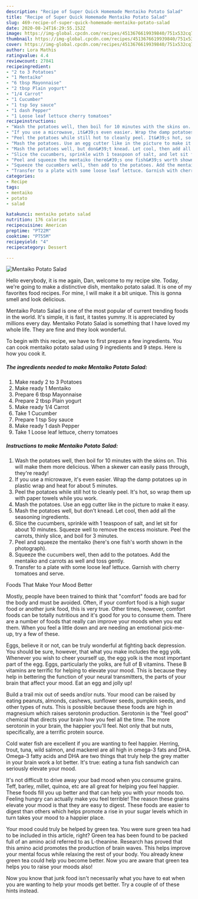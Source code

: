 ```yaml
---
description: "Recipe of Super Quick Homemade Mentaiko Potato Salad"
title: "Recipe of Super Quick Homemade Mentaiko Potato Salad"
slug: 469-recipe-of-super-quick-homemade-mentaiko-potato-salad
date: 2020-08-24T16:29:55.152Z
image: https://img-global.cpcdn.com/recipes/4513676619939840/751x532cq70/mentaiko-potato-salad-recipe-main-photo.jpg
thumbnail: https://img-global.cpcdn.com/recipes/4513676619939840/751x532cq70/mentaiko-potato-salad-recipe-main-photo.jpg
cover: https://img-global.cpcdn.com/recipes/4513676619939840/751x532cq70/mentaiko-potato-salad-recipe-main-photo.jpg
author: Lora Mathis
ratingvalue: 4.4
reviewcount: 27841
recipeingredient:
- "2 to 3 Potatoes"
- "1 Mentaiko"
- "6 tbsp Mayonnaise"
- "2 tbsp Plain yogurt"
- "1/4 Carrot"
- "1 Cucumber"
- "1 tsp Soy sauce"
- "1 dash Pepper"
- "1 Loose leaf lettuce cherry tomatoes"
recipeinstructions:
- "Wash the potatoes well, then boil for 10 minutes with the skins on. This will make them more delicious. When a skewer can easily pass through, they&#39;re ready!"
- "If you use a microwave, it&#39;s even easier. Wrap the damp potatoes up in plastic wrap and heat for about 5 minutes."
- "Peel the potatoes while still hot to cleanly peel. It&#39;s hot, so wrap them up with paper towels while you work."
- "Mash the potatoes. Use an egg cutter like in the picture to make it easy."
- "Mash the potatoes well, but don&#39;t knead. Let cool, then add all the seasoning ingredients."
- "Slice the cucumbers, sprinkle with 1 teaspoon of salt, and let sit for about 10 minutes. Squeeze well to remove the excess moisture. Peel the carrots, thinly slice, and boil for 3 minutes."
- "Peel and squeeze the mentaiko (here&#39;s one fish&#39;s worth shown in the photograph)."
- "Squeeze the cucumbers well, then add to the potatoes. Add the mentaiko and carrots as well and toss gently."
- "Transfer to a plate with some loose leaf lettuce. Garnish with cherry tomatoes and serve."
categories:
- Recipe
tags:
- mentaiko
- potato
- salad

katakunci: mentaiko potato salad 
nutrition: 176 calories
recipecuisine: American
preptime: "PT22M"
cooktime: "PT55M"
recipeyield: "4"
recipecategory: Dessert

---
```



![Mentaiko Potato Salad](https://img-global.cpcdn.com/recipes/4513676619939840/751x532cq70/mentaiko-potato-salad-recipe-main-photo.jpg)

Hello everybody, it is me again, Dan, welcome to my recipe site. Today, we're going to make a distinctive dish, mentaiko potato salad. It is one of my favorites food recipes. For mine, I will make it a bit unique. This is gonna smell and look delicious.

Mentaiko Potato Salad is one of the most popular of current trending foods in the world. It's simple, it is fast, it tastes yummy. It is appreciated by millions every day. Mentaiko Potato Salad is something that I have loved my whole life. They are fine and they look wonderful.




To begin with this recipe, we have to first prepare a few ingredients. You can cook mentaiko potato salad using 9 ingredients and 9 steps. Here is how you cook it.

<!--inarticleads1-->

##### The ingredients needed to make Mentaiko Potato Salad:

1. Make ready 2 to 3 Potatoes
1. Make ready 1 Mentaiko
1. Prepare 6 tbsp Mayonnaise
1. Prepare 2 tbsp Plain yogurt
1. Make ready 1/4 Carrot
1. Take 1 Cucumber
1. Prepare 1 tsp Soy sauce
1. Make ready 1 dash Pepper
1. Take 1 Loose leaf lettuce, cherry tomatoes




<!--inarticleads2-->

##### Instructions to make Mentaiko Potato Salad:

1. Wash the potatoes well, then boil for 10 minutes with the skins on. This will make them more delicious. When a skewer can easily pass through, they&#39;re ready!
1. If you use a microwave, it&#39;s even easier. Wrap the damp potatoes up in plastic wrap and heat for about 5 minutes.
1. Peel the potatoes while still hot to cleanly peel. It&#39;s hot, so wrap them up with paper towels while you work.
1. Mash the potatoes. Use an egg cutter like in the picture to make it easy.
1. Mash the potatoes well, but don&#39;t knead. Let cool, then add all the seasoning ingredients.
1. Slice the cucumbers, sprinkle with 1 teaspoon of salt, and let sit for about 10 minutes. Squeeze well to remove the excess moisture. Peel the carrots, thinly slice, and boil for 3 minutes.
1. Peel and squeeze the mentaiko (here&#39;s one fish&#39;s worth shown in the photograph).
1. Squeeze the cucumbers well, then add to the potatoes. Add the mentaiko and carrots as well and toss gently.
1. Transfer to a plate with some loose leaf lettuce. Garnish with cherry tomatoes and serve.




Foods That Make Your Mood Better


Mostly, people have been trained to think that "comfort" foods are bad for the body and must be avoided. Often, if your comfort food is a high sugar food or another junk food, this is very true. Other times, however, comfort foods can be totally nutritious and it's good for you to consume them. There are a number of foods that really can improve your moods when you eat them. When you feel a little down and are needing an emotional pick-me-up, try a few of these.

Eggs, believe it or not, can be truly wonderful at fighting back depression. You should be sure, however, that what you make includes the egg yolk. Whenever you wish to cheer yourself up, the egg yolk is the most important part of the egg. Eggs, particularly the yolks, are full of B vitamins. These B vitamins are terrific for helping to elevate your mood. This is because they help in bettering the function of your neural transmitters, the parts of your brain that affect your mood. Eat an egg and jolly up!

Build a trail mix out of seeds and/or nuts. Your mood can be raised by eating peanuts, almonds, cashews, sunflower seeds, pumpkin seeds, and other types of nuts. This is possible because these foods are high in magnesium which raises serotonin production. Serotonin is the "feel good" chemical that directs your brain how you feel all the time. The more serotonin in your brain, the happier you'll feel. Not only that but nuts, specifically, are a terrific protein source.

Cold water fish are excellent if you are wanting to feel happier. Herring, trout, tuna, wild salmon, and mackerel are all high in omega-3 fats and DHA. Omega-3 fatty acids and DHA are two things that truly help the grey matter in your brain work a lot better. It's true: eating a tuna fish sandwich can seriously elevate your mood. 

It's not difficult to drive away your bad mood when you consume grains. Teff, barley, millet, quinoa, etc are all great for helping you feel happier. These foods fill you up better and that can help you with your moods too. Feeling hungry can actually make you feel terrible! The reason these grains elevate your mood is that they are easy to digest. These foods are easier to digest than others which helps promote a rise in your sugar levels which in turn takes your mood to a happier place.

Your mood could truly be helped by green tea. You were sure green tea had to be included in this article, right? Green tea has been found to be packed full of an amino acid referred to as L-theanine. Research has proved that this amino acid promotes the production of brain waves. This helps improve your mental focus while relaxing the rest of your body. You already knew green tea could help you become better. Now you are aware that green tea helps you to raise your moods also!

Now you know that junk food isn't necessarily what you have to eat when you are wanting to help your moods get better. Try  a  couple of  of  these  hints  instead.

